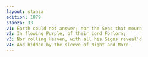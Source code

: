 ```yaml
---
layout: stanza
edition: 1879
stanza: 33
v1: Earth could not answer; nor the Seas that mourn
v2: In flowing Purple, of their Lord Forlorn;
v3: Nor rolling Heaven, with all his Signs reveal'd
v4: And hidden by the sleeve of Night and Morn.
---
```

